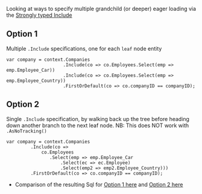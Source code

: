 Looking at ways to specify multiple grandchild (or deeper) eager loading via the [Strongly typed Include](https://msdn.microsoft.com/en-us/library/gg671236(v=vs.103).aspx)


Option 1
--------

Multiple `.Include` specifications, one for each `leaf` node entity


    var company = context.Companies
                         .Include(co => co.Employees.Select(emp => emp.Employee_Car))
                         .Include(co => co.Employees.Select(emp => emp.Employee_Country))
                         .FirstOrDefault(co => co.companyID == companyID);


Option 2
--------

Single `.Include` specification, by walking back up the tree before heading down another branch to the next leaf node. NB: This does NOT work with `.AsNoTracking()`

    var company = context.Companies
             .Include(co => 
                 co.Employees
                    .Select(emp => emp.Employee_Car
                        .Select(ec => ec.Employee)
                        .Select(emp2 => emp2.Employee_Country)))
             .FirstOrDefault(co => co.companyID == companyID);

 - Comparison of the resulting Sql for [Option 1 here](https://github.com/nonnb/SO3356541/blob/master/TwoIncludes.sql) and [Option 2 here](https://github.com/nonnb/SO3356541/blob/master/OneInclude.sql)
